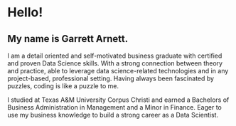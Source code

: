 

# Hello! 


## My name is Garrett Arnett.

I am a detail oriented and self-motivated business graduate with certified and proven Data Science skills. With a strong connection between theory and practice, able to leverage data science-related technologies and in any project-based, professional setting. Having always been fascinated by puzzles, coding is like a puzzle to me. 

I studied at Texas A&M University Corpus Christi and earned a Bachelors of Business Administration in Management and a Minor in Finance. Eager to use my business knowledge to build a strong career as a Data Scientist.





